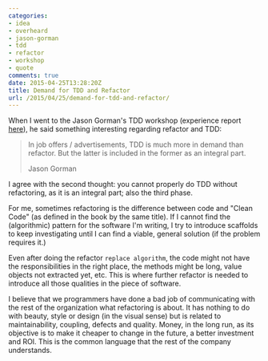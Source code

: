 ```yaml
---
categories:
- idea
- overheard
- jason-gorman
- tdd
- refactor
- workshop
- quote
comments: true
date: 2015-04-25T13:28:20Z
title: Demand for TDD and Refactor
url: /2015/04/25/demand-for-tdd-and-refactor/
---
```


When I went to the Jason Gorman's TDD workshop (experience report [here](../../../../2015/04/12/jason-gorman-tdd-intensive-workshop)), he said something interesting regarding refactor and TDD:

> In job offers / advertisements, TDD is much more in demand than refactor. But the latter is included in the former as an integral part.
>
> Jason Gorman

I agree with the second thought: you cannot properly do TDD without refactoring, as it is an integral part; also the third phase.

For me, sometimes refactoring is the difference between code and "Clean Code" (as defined in the book by the same title). If I cannot find the (algorithmic) pattern for the software I'm writing, I try to introduce scaffolds to keep investigating until I can find a viable, general solution (if the problem requires it.)

Even after doing the refactor ``replace algorithm``, the code might not have the responsibilities in the right place, the methods might be long, value objects not extracted yet, etc. This is where further refactor is needed to introduce all those qualities in the piece of software.

I believe that we programmers have done a bad job of communicating with the rest of the organization what refactoring is about. It has nothing to do with beauty, style or design (in the visual sense) but is related to maintainability, coupling, defects and quality. Money, in the long run, as its objective is to make it cheaper to change in the future, a better investment and ROI. This is the common language that the rest of the company understands.

